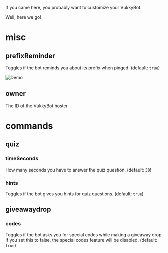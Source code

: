 If you came here, you probably want to customize your VukkyBot.

Well, here we go!

# misc

## prefixReminder

Toggles if the bot reminds you about its prefix when pinged. (default: `true`)

![Demo](https://i.imgur.com/1W9TFG3.png)

## owner

The ID of the VukkyBot hoster.

# commands

## quiz

### timeSeconds

How many seconds you have to answer the quiz question. (default: `30`)

### hints

Toggles if the bot gives you hints for quiz questions. (default: `true`)

## giveawaydrop

### codes
Toggles if the bot asks you for special codes while making a giveaway drop. If you set this to false, the special codes feature will be disabled. (default: `true`)